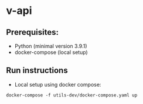 # v-api

## Prerequisites:
 - Python (minimal version 3.9.1)
 - docker-compose (local setup)

## Run instructions

* Local setup using docker compose:
```
docker-compose -f utils-dev/docker-compose.yaml up
```